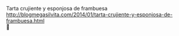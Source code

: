 Tarta crujiente y esponjosa de frambuesa	http://blogmegasilvita.com/2014/01/tarta-crujiente-y-esponjosa-de-frambuesa.html	
਍